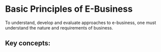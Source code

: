 # Basic Principles of E-Business

To understand, develop and evaluate approaches to e-business, one must understand the nature and requirements of business.

## Key concepts:


 
